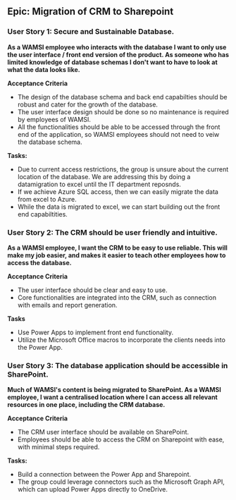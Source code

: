 ## Epic: Migration of CRM to Sharepoint

### User Story 1: Secure and Sustainable Database.

**As a WAMSI employee who interacts with the database I want to only use the user interface / front end version of the product. As someone who has limited knowledge of database schemas I don't want to have to look at what the data looks like.**

**Acceptance Criteria**
* The design of the database schema and back end capabilties should be robust and cater for the growth of the database. 
* The user interface design should be done so no maintenance is required by employees of WAMSI.
* All the functionalities should be able to be accessed through the front end of the application, so WAMSI employees should not need to veiw the database schema. 

**Tasks:**
* Due to current access restrictions, the group is unsure about the current location of the database. We are addressing this by doing a datamigration to excel until the IT department reposnds.
* If we achieve Azure SQL access, then we can easily migrate the data from excel to Azure.
* While the data is migrated to excel, we can start building out the front end capabiltities. 

### User Story 2: The CRM should be user friendly and intuitive. 

**As a WAMSI employee, I want the CRM to be easy to use reliable. This will make my job easier, and makes it easier to teach other employees how to access the database.**

**Acceptance Criteria**
* The user interface should be clear and easy to use. 
* Core functionalities are integrated into the CRM, such as connection with emails and report generation.

**Tasks**
* Use Power Apps to implement front end functionality. 
* Utilize the Microsoft Office macros to incorporate the clients needs into the Power App.

### User Story 3: The database application should be accessible in SharePoint. 

**Much of WAMSI's content is being migrated to SharePoint. As a WAMSI employee, I want a centralised location where I can access all relevant resources in one place, including the CRM database.**

**Acceptance Criteria**
* The CRM user interface should be available on SharePoint. 
* Employees should be able to access the CRM on Sharepoint with ease, with minimal steps required. 

**Tasks:**
* Build a connection between the Power App and Sharepoint. 
* The group could leverage connectors such as the Microsoft Graph API, which can upload Power Apps directly to OneDrive.

